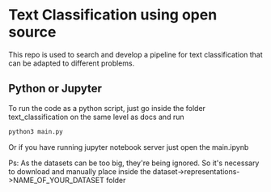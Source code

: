 # Text Classification using open source

This repo is used to search and develop a pipeline for
text classification that can be adapted to different
problems.

## Python or Jupyter

To run the code as a python script, just go inside the folder text_classification on the same level as docs and run

````bash
python3 main.py
````

Or if you have running jupyter notebook server just open the main.ipynb

Ps: As the datasets can be too big, they're being ignored. So it's necessary to download and manually place inside the dataset->representations->NAME_OF_YOUR_DATASET folder
